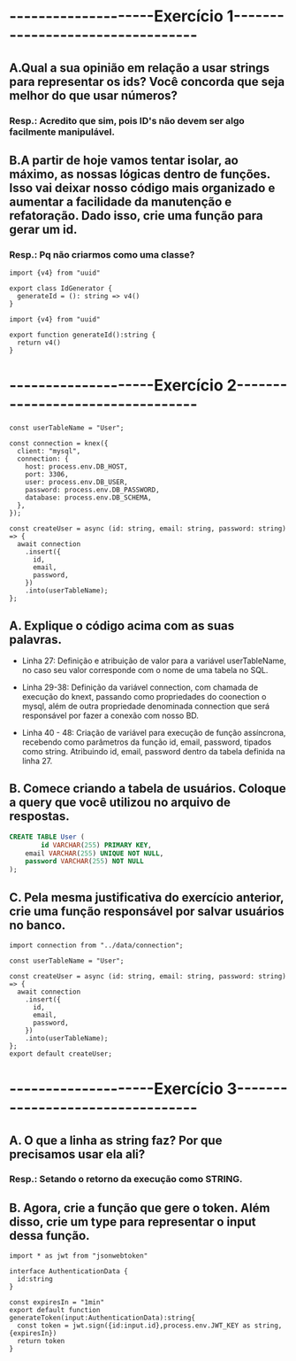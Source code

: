 # --------------------Exercício 1---------------------------------

## A.Qual a sua opinião em relação a usar strings para representar os ids? Você concorda que seja melhor do que usar números?
### Resp.: Acredito que sim, pois ID's não devem ser algo facilmente manipulável.

## B.A partir de hoje vamos tentar isolar, ao máximo, as nossas lógicas dentro de funções. Isso vai deixar nosso código mais organizado e aumentar a facilidade da manutenção e refatoração. Dado isso, crie uma função para gerar um id.
### Resp.: Pq não criarmos como uma classe?

```tsx
import {v4} from "uuid"

export class IdGenerator {
  generateId = (): string => v4()
}
```

```tsx
import {v4} from "uuid"

export function generateId():string {
  return v4()
}
```

# --------------------Exercício 2---------------------------------
```tsx
const userTableName = "User";

const connection = knex({
  client: "mysql",
  connection: {
    host: process.env.DB_HOST,
    port: 3306,
    user: process.env.DB_USER,
    password: process.env.DB_PASSWORD,
    database: process.env.DB_SCHEMA,
  },
});

const createUser = async (id: string, email: string, password: string) => {
  await connection
    .insert({
      id,
      email,
      password,
    })
    .into(userTableName);
};
```

## A. Explique o código acima com as suas palavras.
- Linha 27: Definição e atribuição de valor para a variável userTableName, no caso seu valor corresponde com o nome de uma tabela no SQL.

- Linha 29-38: Definição da variável connection, com chamada de execução do knext, passando como propriedades do coonection o mysql, além de outra propriedade denominada connection que será responsável por fazer a conexão com nosso BD.

- Linha 40 - 48: Criação de variável para execução de função assíncrona, recebendo como parâmetros da função id, email, password, tipados como string. Atribuindo id, email, password dentro da tabela definida na linha 27.

## B. Comece criando a tabela de usuários. Coloque a query que você utilizou no arquivo de respostas.
```sql
CREATE TABLE User (
		id VARCHAR(255) PRIMARY KEY,
    email VARCHAR(255) UNIQUE NOT NULL,
    password VARCHAR(255) NOT NULL
);
```

## C. Pela mesma justificativa do exercício anterior, crie uma função responsável por salvar usuários no banco.

```tsx
import connection from "../data/connection";

const userTableName = "User";

const createUser = async (id: string, email: string, password: string) => {
  await connection
    .insert({
      id,
      email,
      password,
    })
    .into(userTableName);
};
export default createUser;
```

# --------------------Exercício 3---------------------------------

## A. O que a linha as string faz? Por que precisamos usar ela ali?
### Resp.: Setando o retorno da execução como STRING.

## B. Agora, crie a função que gere o token. Além disso, crie um type  para representar o input dessa função.
```tsx
import * as jwt from "jsonwebtoken"

interface AuthenticationData {
  id:string
}

const expiresIn = "1min"
export default function generateToken(input:AuthenticationData):string{
  const token = jwt.sign({id:input.id},process.env.JWT_KEY as string,{expiresIn})
  return token
}
```